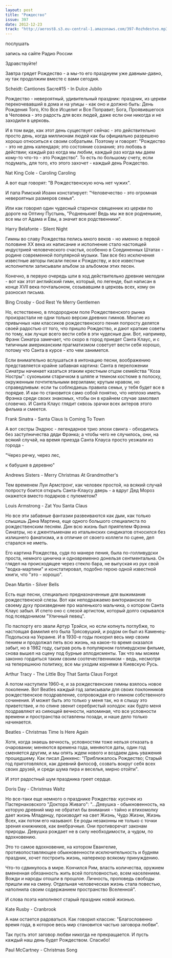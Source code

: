 ```yaml
---
layout: post
title: "Рождество"
issue: 397
date: 2012-12-23
track: "http://aerost8.s3.eu-central-1.amazonaws.com/397-Rozhdestvo.mp3"
---
```


послушать

запись на сайте Радио России

Здравствуйте!

Завтра грядет Рождество - а мы-то его празднуем уже давным-давно, ну так продолжим вместе с вами сегодня.

Scheidt: Cantiones Sacre#15 - In Dulce Jubilo

Рождество - невероятный, удивительный праздник: праздник, из церкви перекочевавший в дома и на улицы - как оно и должно быть: День Рождения Того, Кто Все Исцелит и Все Поправит; Бога, Проявившегося в Человека - это радость для всех людей, даже если они никогда и не заходили в церковь.

И в том виде, как этот день существует сейчас - это действительно просто день, когда миллионам людей как бы официально разрешено хорошо относиться к своим собратьям. Поэтому и говорят: "Рождество - это не день календаря; это состояние сознания; это любовь в действии; каждый раз когда мы любим, каждый раз когда мы даем кому-то что-то - это Рождество". То есть по большому счету, если подумать, для того, кто этого захочет - каждый день Рождество.

Nat King Cole - Caroling Caroling

А вот еще говорят: "В Рождественскую ночь нет чужих".

И папа Римский Иоанн констатирует: "Человечество - это огромная невероятных размеров семья".

Или как говорил один чудесный старичок священник из церкви по дороге на Оптину Пустынь, "Родненькие! Ведь мы же все родненькие, все мы от Адама и Евы, а значит все родственники".

Harry Belafonte - Silent Night

Гимны во славу Рождества пелись много веков - но именно в первой половине XX века их написание и исполнение стало настоящей индустрией человеческого счастья, особенно в Соединенных Штатах - родине современной популярной музыки. Там все без исключения известные авторы писали песни к Рождеству, и все известные исполнители записывали альбом за альбомом этих песен.

Конечно, в первую очередь шли в ход действительно древние мелодии - вот как этот английский гимн, который, по легенде, был написан в конце XVII века почтальоном, созывавшим в церковь всех, кому он разносил письма.

Bing Crosby - God Rest Ye Merry Gentlemen

Но, естественно, в плодородном поле Рождественского рынка произрастали не одни только версии древних гимнов. Многие из привычных нам классиков рождественского пения попросту делятся своей радостью от того, что пришло Рождество, и дают краткие советы по тому, как лучше всего вести себя в эти чудесные дни. Вот, например, Фрэнк Синатра замечает, что скоро в город приедет Санта Клаус, и с типичным американским прагматизмом советует вести себя хорошо, потому что Санта в курсе - кто чем занимется.

Если внимательно вслушаться в интонацию песни, воображению представляется крайне забавная картина: Санта в переложении Синатры начинает казаться этаким крестным отцом семейства "Коза Ностры": сухоньким старичком в шляпе и темном костюме в полоску, окруженным почтительными верзилами; крутым нравом, но справедливым: если ты соблюдаешь правила семьи, у тебя будет все в порядке. И как-то становится само собой понятно, что неплохо иметь Фрэнка среди своих знакомых, чтобы он в крайнем случае замолвил словечко. И Санта Клаус глядит сквозь зрачки всех актеров этого фильма и смеется.

Frank Sinatra - Santa Claus Is Coming To Town

А вот сестры Эндрюс - легендарное трио эпохи свинга - обходились без заступничества дяди Фрэнка; а чтобы чего не случилось, они, на всякий случай, на время приезда Санта Клауса просто уезжали из города -

"Через речку, через лес,

к бабушке в деревню"

Andrews Sisters - Merry Christmas At Grandmother's

Тем временем Луи Армстронг, как человек простой, на всякий случай попросту боится открыть Санта-Клаусу дверь - а вдруг Дед Мороз окажется вместо подарков с пулеметом?

Louis Armstrong - Zat You Santa Claus

Но все эти забавные фантазии развеиваются как дым, как только слышишь Дина Мартина, еще одного большого специалиста по рождественским песням. Дин всю жизнь был приятелем Фрэнка Синатры, но к джентльменам из итальянских синдикатов относился без излишнего фанатизма, и в отличие от своего коллеги по сцене, дел старался не иметь.

Его картина Рождества, судя по манере пения, была по-голливудски проста, немного цинична и одновременно донельзя сентментальна. Он глядел на происходящее через стекло бара, не выпуская из рук свой "водка-мартини" и констатировал, подобно герою одной известной книги, что "это - хорошо".

Dean Martin - Silver Bells

Есть еще песни, специально предназначенные для выжимания рождественской слезы. Вот как неподражаемо викторианское по своему духу произведение про маленького мальчика, о котором Санта Клаус забыл. И спето оно с слезой артистом, который долго скрывался под псевдонимом "Уличный певец".

По паспорту его звали Артур Трэйси, но если копнуть поглубже, то настоящая фамилия его была Трясовуцкий, и родом он был из Каменец-Подольска на Украине. И в 1930-е годы покорил весь мир своим пением и продолжал петь всю жизнь, на какое-то время оказался забыт, но в 1982 году, сыграв роль в популярном голливудском фильме, снова вышел на сцену под бурные аплодисменты. Так что мы можем законно гордиться таким своим соотечественником - ведь, несмотря на теперешнюю политику, все мы уходим корнями в Киевскую Русь.

Arthur Tracy - The Little Boy That Santa Claus Forgot

А потом наступили 1960-е, и за рождественские гимны взялось новое поколение. Вот Beatles каждый год записывали для своих поклонников рождественское поздравление, сопровождая его гимном собственного сочинения. И может быть это только у меня так, но я слышу это приветствие, и по спине звенит серебристый холодок: как будто меня поздравляют из сияющей вечности, напоминая, что все условности времени и пространства оставлены позади, и наше дело только начинается.

Beatles - Christmas Time Is Here Again

Хотя, когда знаешь вечность, условностям тоже нельзя отказать в очаровании; меняются времена года, меняются даты, один год сменяется другим, и мы опять ждем нового и воздаем дань уважения прошедшему. Как писал Диккенс: "Приближалось Рождество; Старый год приготовлялся, как древний философ, созвать вокруг себя всех своих друзей, и среди шума пира и веселья, мирно отойти".

И этот радостный шум праздника греет сердце.

Doris Day - Christmas Waltz

Но все-таки еще немного о празднике Рождества: кусочек из Пастернаковского "Доктора Живаго": "...Девушка - обыкновенность, на которую древний мир не обратил бы внимания - тайно и втихомолку дает жизнь Младенцу, производит на свет Жизнь, Чудо Жизни, Жизнь Всех, как потом его называют. Ее роды незаконны не только с точки зрения книжников, как внебрачные. Они противоречат законам природы. Девушка рождает не в силу необходимости, а чудом, по вдохновению.

Это то самое вдохновение, на котором Евангелие, противопоставляющее обыкновенности исключительность и будням праздник, хочет построить жизнь, наперекор всякому принуждению.

Что-то сдвинулось в мире. Кончился Рим, власть количества, оружием вмененная обязанность жить всей поголовностью, всем населением. Вожди и народы отошли в прошлое. Личность, проповедь свободы пришли им на смену. Отдельная человеческая жизнь стала повестью, наполнила своим содержанием пространство Вселенной".

И слова поэта наполняют старый праздник новой жизнью.

Kate Rusby - Cranbrook

А нам остается радоваться. Как говорил классик: "Благословенно время года, в которое весь мир становится частью заговора любви".

Так пусть этот заговор любви никогда не прекращается. И пусть каждый наш день будет Рождеством. Спасибо!

Paul McCartney - Christmas Song
